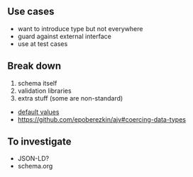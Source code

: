 ## Use cases
- want to introduce type but not everywhere
- guard against external interface
- use at test cases

## Break down
1) schema itself
2) validation libraries
3) extra stuff (some are non-standard)
 - [default values](https://github.com/epoberezkin/ajv#assigning-defaults)
 - https://github.com/epoberezkin/ajv#coercing-data-types

## To investigate
- JSON-LD?
- schema.org

